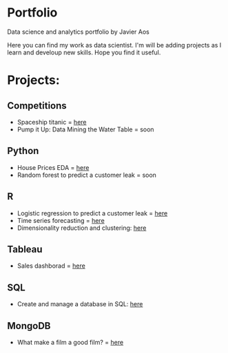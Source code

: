 # Portfolio
Data science and analytics portfolio by Javier Aos

Here you can find my work as data scientist. I'm will be adding projects as I learn and develoup new skills. Hope you find it useful.

# Projects:

## Competitions

* Spaceship titanic = <a href="https://github.com/Javieraos/portfolio/blob/main/01_Initial.ipynb"> here </a>
* Pump it Up: Data Mining the Water Table = soon

## Python

* House Prices EDA = <a href="https://github.com/Javieraos/portfolio/blob/main/EDA.ipynb"> here </a>
* Random forest to predict a customer leak = soon

## R

* Logistic regression to predict a customer leak = <a href="https://github.com/Javieraos/portfolio/blob/main/Clients_leak.Rmd"> here </a>
* Time series forecasting = <a href="https://github.com/Javieraos/portfolio/blob/main/Time%20series%20forecasting.Rmd"> here </a>
* Dimensionality reduction and clustering: <a href="https://github.com/Javieraos/portfolio/blob/main/Dimensionality%20reduction%20and%20clustering.Rmd"> here </a>

## Tableau

* Sales dashborad = <a href="https://10ax.online.tableau.com/#/site/javieraosdev746090/views/Javier_Aos_Tarea/Dashboard?:iid=1"> here </a>

## SQL

* Create and manage a database in SQL: <a href="https://github.com/Javieraos/portfolio/blob/main/TAREA_SQL_JAVIER_AOS.sql"> here </a>

## MongoDB

* What make a film a good film? = <a href="https://github.com/Javieraos/portfolio/blob/main/movies_query.js"> here </a>
